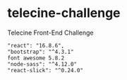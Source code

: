 # telecine-challenge
Telecine Front-End Challenge



    "react": "16.8.6",
    "bootstrap": "^4.3.1"
    font awesome 5.8.2
    "node-sass": "^4.12.0"
    "react-slick": "^0.24.0"
